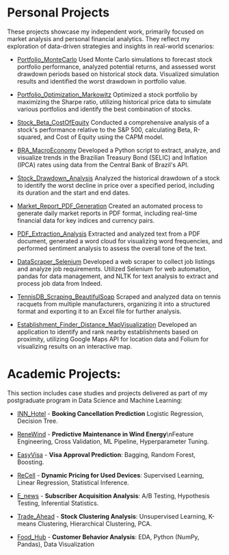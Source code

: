 # Personal Projects
These projects showcase my independent work, primarily focused on market analysis and personal financial analytics. They reflect my exploration of data-driven strategies and insights in real-world scenarios:
- [Portfolio_MonteCarlo](https://github.com/marcosyuki/Portfolio_MonteCarlo)
  Used Monte Carlo simulations to forecast stock portfolio performance, analyzed potential returns, and assessed worst drawdown periods based on historical stock data. Visualized simulation results and identified the worst drawdown in portfolio value.
  
- [Portfolio_Optimization_Markowitz](https://github.com/marcosyuki/Portfolio_Optimization_Markowitz)
  Optimized a stock portfolio by maximizing the Sharpe ratio, utilizing historical price data to simulate various portfolios and identify the best combination of stocks.
  
- [Stock_Beta_CostOfEquity](https://github.com/marcosyuki/Stock_Beta_CostOfEquity)
  Conducted a comprehensive analysis of a stock's performance relative to the S&P 500, calculating Beta, R-squared, and Cost of Equity using the CAPM model.
  
- [BRA_MacroEconomy](https://github.com/marcosyuki/BRA_MacroEconomy)
  Developed a Python script to extract, analyze, and visualize trends in the Brazilian Treasury Bond (SELIC) and Inflation (IPCA) rates using data from the Central Bank of Brazil's API.
  
- [Stock_Drawdown_Analysis](https://github.com/marcosyuki/Stock_Drawdown_Analysis)
  Analyzed the historical drawdown of a stock to identify the worst decline in price over a specified period, including its duration and the start and end dates.
  
- [Market_Report_PDF_Generation](https://github.com/marcosyuki/Market_Report_PDF_Generation)
  Created an automated process to generate daily market reports in PDF format, including real-time financial data for key indices and currency pairs.
  
- [PDF_Extraction_Analysis](https://github.com/marcosyuki/PDF_Extraction_Analysis)
  Extracted and analyzed text from a PDF document, generated a word cloud for visualizing word frequencies, and performed sentiment analysis to assess the overall tone of the text.
  
- [DataScraper_Selenium](https://github.com/marcosyuki/DataScraper_Selenium)
  Developed a web scraper to collect job listings and analyze job requirements. Utilized Selenium for web automation, pandas for data management, and NLTK for text analysis to extract and process job data from Indeed.
  
- [TennisDB_Scraping_BeautifulSoap](https://github.com/marcosyuki/TennisDB_Scraping_BeautifulSoap-)
  Scraped and analyzed data on tennis racquets from multiple manufacturers, organizing it into a structured format and exporting it to an Excel file for further analysis.
  
- [Establishment_Finder_Distance_MapVisualization](https://github.com/marcosyuki/Establishment_Finder_Distance_MapVisualization)
  Developed an application to identify and rank nearby establishments based on proximity, utilizing Google Maps API for location data and Folium for visualizing results on an interactive map. 


# Academic Projects:

This section includes case studies and projects delivered as part of my postgraduate program in Data Science and Machine Learning:
- [INN_Hotel](https://github.com/marcosyuki/INN_Hotel) - **Booking Cancellation Prediction**
   Logistic Regression, Decision Tree.

- [ReneWind](https://github.com/marcosyuki/ReneWind) - **Predictive Maintenance in Wind Energy**\nFeature Engineering, Cross Validation, ML Pipeline, Hyperparameter Tuning.
- [EasyVisa](https://github.com/marcosyuki/EasyVisa) - **Visa Approval Prediction**: Bagging, Random Forest, Boosting.
- [ReCell](https://github.com/marcosyuki/ReCell) - **Dynamic Pricing for Used Devices**: Supervised Learning, Linear Regression, Statistical Inference.
- [E_news](https://github.com/marcosyuki/E_news) - **Subscriber Acquisition Analysis**: A/B Testing, Hypothesis Testing, Inferential Statistics.
- [Trade_Ahead](https://github.com/marcosyuki/Trade_Ahead) - **Stock Clustering Analysis**: Unsupervised Learning, K-means Clustering, Hierarchical Clustering, PCA.
- [Food_Hub](https://github.com/marcosyuki/Food_Hub) - **Customer Behavior Analysis**: EDA, Python (NumPy, Pandas), Data Visualization
